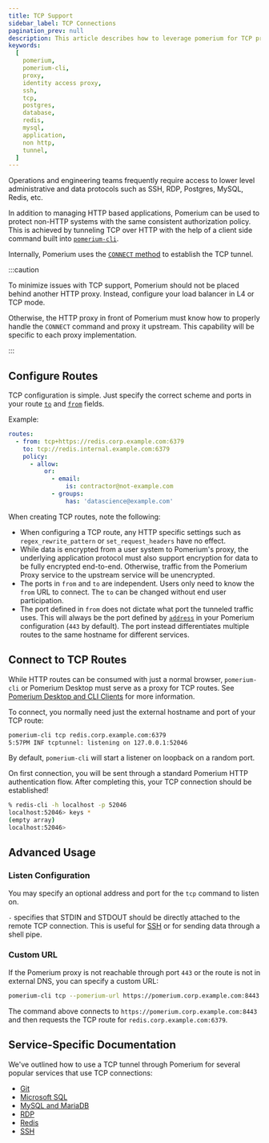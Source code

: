 ```yaml
---
title: TCP Support
sidebar_label: TCP Connections
pagination_prev: null
description: This article describes how to leverage pomerium for TCP proxying.
keywords:
  [
    pomerium,
    pomerium-cli,
    proxy,
    identity access proxy,
    ssh,
    tcp,
    postgres,
    database,
    redis,
    mysql,
    application,
    non http,
    tunnel,
  ]
---
```


Operations and engineering teams frequently require access to lower level administrative and data protocols such as SSH, RDP, Postgres, MySQL, Redis, etc.

In addition to managing HTTP based applications, Pomerium can be used to protect non-HTTP systems with the same consistent authorization policy. This is achieved by tunneling TCP over HTTP with the help of a client side command built into [`pomerium-cli`](/docs/overview/releases#pomerium-cli).

Internally, Pomerium uses the [`CONNECT` method](https://developer.mozilla.org/en-US/docs/Web/HTTP/Methods/CONNECT) to establish the TCP tunnel.

:::caution

 To minimize issues with TCP support, Pomerium should not be placed behind another HTTP proxy. Instead, configure your load balancer in L4 or TCP mode.

Otherwise, the HTTP proxy in front of Pomerium must know how to properly handle the `CONNECT` command and proxy it upstream. This capability will be specific to each proxy implementation.

:::


## Configure Routes

TCP configuration is simple. Just specify the correct scheme and ports in your route [`to`](/docs/reference/routes/to) and [`from`](/docs/reference/routes/from) fields.

Example:

```yaml
routes:
  - from: tcp+https://redis.corp.example.com:6379
    to: tcp://redis.internal.example.com:6379
    policy:
      - allow:
          or:
            - email:
                is: contractor@not-example.com
            - groups:
                has: 'datascience@example.com'
```

When creating TCP routes, note the following:

- When configuring a TCP route, any HTTP specific settings such as `regex_rewrite_pattern` or `set_request_headers` have no effect.
- While data is encrypted from a user system to Pomerium's proxy, the underlying application protocol must also support encryption for data to be fully encrypted end-to-end. Otherwise, traffic from the Pomerium Proxy service to the upstream service will be unencrypted.
- The ports in `from` and `to` are independent. Users only need to know the `from` URL to connect. The `to` can be changed without end user participation.
- The port defined in `from` does not dictate what port the tunneled traffic uses. This will always be the port defined by [`address`](/docs/reference/address) in your Pomerium configuration (`443` by default). The port instead differentiates multiple routes to the same hostname for different services.

## Connect to TCP Routes

While HTTP routes can be consumed with just a normal browser, `pomerium-cli` or Pomerium Desktop must serve as a proxy for TCP routes. See [Pomerium Desktop and CLI Clients](tcp/client) for more information.

To connect, you normally need just the external hostname and port of your TCP route:

```bash {1}
pomerium-cli tcp redis.corp.example.com:6379
5:57PM INF tcptunnel: listening on 127.0.0.1:52046
```

By default, `pomerium-cli` will start a listener on loopback on a random port.

On first connection, you will be sent through a standard Pomerium HTTP authentication flow. After completing this, your TCP connection should be established!

```bash {1}
% redis-cli -h localhost -p 52046
localhost:52046> keys *
(empty array)
localhost:52046>
```

## Advanced Usage

### Listen Configuration

You may specify an optional address and port for the `tcp` command to listen on.

`-` specifies that STDIN and STDOUT should be directly attached to the remote TCP connection. This is useful for [SSH](tcp/examples/ssh#tunnel-and-connect-simultaneously) or for sending data through a shell pipe.

### Custom URL

If the Pomerium proxy is not reachable through port `443` or the route is not in external DNS, you can specify a custom URL:

```bash
pomerium-cli tcp --pomerium-url https://pomerium.corp.example.com:8443 redis.corp.example.com:6379
```

The command above connects to `https://pomerium.corp.example.com:8443` and then requests the TCP route for `redis.corp.example.com:6379`.

## Service-Specific Documentation

We've outlined how to use a TCP tunnel through Pomerium for several popular services that use TCP connections:

- [Git](tcp/examples/git)
- [Microsoft SQL](tcp/examples/ms-sql)
- [MySQL and MariaDB](tcp/examples/mysql)
- [RDP](tcp/examples/rdp)
- [Redis](tcp/examples/redis)
- [SSH](tcp/examples/ssh)
